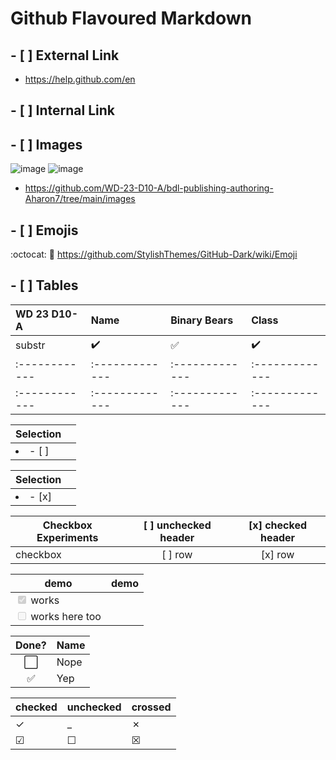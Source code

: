 # Github Flavoured Markdown
## - [ ] External Link
* https://help.github.com/en
## - [ ] Internal Link
## - [ ] Images
![image](https://github.com/Aharon7/authoring/assets/150148536/9bac29c5-79aa-450e-9f7f-8addcd2e0b79)
![image](https://github.com/Aharon7/authoring/assets/150148536/a1ea68cc-57e1-47ad-8441-fd0fac0c82aa)
* https://github.com/WD-23-D10-A/bdl-publishing-authoring-Aharon7/tree/main/images
## - [ ] Emojis 
:octocat:
:panda_face:
https://github.com/StylishThemes/GitHub-Dark/wiki/Emoji
## - [ ]  Tables



WD 23 D10-A| Name | Binary Bears | Class
:------------ | :-------------| :-------------| :-------------
substr | :heavy_check_mark: |  :white_check_mark: | :heavy_check_mark:
:------------ | :-------------| :-------------| :-------------
:------------ | :-------------| :-------------| :-------------



| Selection |        |
| --------- | ------ |
| <li>- [ ] </li> |  |

| Selection |        |
| --------- | ------ |
| <li>- [x] </li> |  |



| Checkbox Experiments | [ ] unchecked header  | [x] checked header  |
| ---------------------|:---------------------:|:-------------------:|
| checkbox             | [ ] row               | [x] row             |





| demo                                              | demo |
| ------------------------------------------------- | ---- |
| <input type="checkbox" disabled checked /> works  |      |
| <input type="checkbox" disabled /> works here too |      |


Done? | Name
:---:| ---
⬜️| Nope
✅| Yep

|checked|unchecked|crossed|
|---|---|---|
|&check;|_|&cross;|
|&#x2611;|&#x2610;|&#x2612;|





